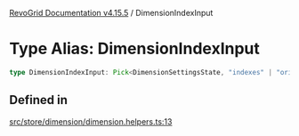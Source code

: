 [RevoGrid Documentation v4.15.5](README.md) / DimensionIndexInput

# Type Alias: DimensionIndexInput

```ts
type DimensionIndexInput: Pick<DimensionSettingsState, "indexes" | "originItemSize" | "indexToItem">;
```

## Defined in

[src/store/dimension/dimension.helpers.ts:13](https://github.com/revolist/revogrid/blob/e4de5901d3a858ae9e9a420f27ffcd2a33073a79/src/store/dimension/dimension.helpers.ts#L13)
